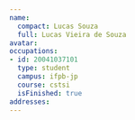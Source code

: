 ```yaml
---
name:
  compact: Lucas Souza
  full: Lucas Vieira de Souza
avatar:
occupations:
- id: 20041037101
  type: student
  campus: ifpb-jp
  course: cstsi
  isFinished: true
addresses:
---
```

